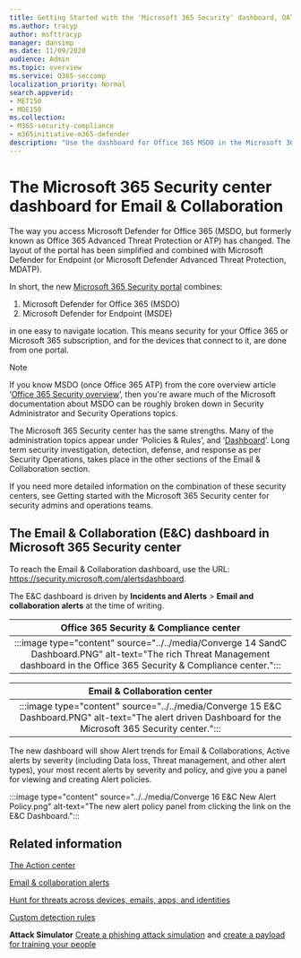 ```yaml
---
title: Getting Started with the 'Microsoft 365 Security' dashboard, OATP, MDATP, MSDO, MSDE, single pane of glass, converged portal, new security portal, new O365 security portal
ms.author: tracyp
author: msfttracyp
manager: dansimp
ms.date: 11/09/2020
audience: Admin
ms.topic: overview
ms.service: O365-seccomp
localization_priority: Normal
search.appverid:
- MET150
- MOE150
ms.collection: 
- M365-security-compliance 
- m365initiative-m365-defender 
description: "Use the dashboard for Office 365 MSDO in the Microsoft 365 Security center. This article outlines what to expect from the Email & Collaboration dashboard."
---
```


# The Microsoft 365 Security center dashboard for Email & Collaboration

The way you access Microsoft Defender for Office 365 (MSDO, but formerly known as Office 365 Advanced Threat Protection or ATP) has changed. The layout of the portal has been simplified and combined with Microsoft Defender for Endpoint (or Microsoft Defender Advanced Threat Protection, MDATP).

In short, the new [Microsoft 365 Security portal](https://security.microsoft.com/) combines:

1. Microsoft Defender for Office 365 (MSDO)
2. Microsoft Defender for Endpoint (MSDE)

in one easy to navigate location. This means security for your Office 365 or Microsoft 365 subscription, and for the devices that connect to it, are done from one portal.

> [!NOTE]
> If you know MSDO (once Office 365 ATP) from  the core overview article ‘[Office 365 Security overview](https://docs.microsoft.com/microsoft-365/security/office-365-security/?view=o365-worldwide)’, then you're aware much of the Microsoft documentation about MSDO can be roughly broken down in Security Administrator and Security Operations topics. <p>The Microsoft 365 Security center has the same strengths. Many of the administration topics appear under ‘Policies & Rules’, and ‘[Dashboard](https://security.microsoft.com/alertsdashboard)’. Long term security investigation, detection, defense, and response as per Security Operations, takes place in the other sections of the Email & Collaboration section.

If you need more detailed information on the combination of these security centers, see Getting started with the Microsoft 365 Security center for security admins and operations teams.

## The Email & Collaboration (E&C) dashboard in Microsoft 365 Security center

To reach the Email & Collaboration dashboard, use the URL: https://security.microsoft.com/alertsdashboard.

The E&C dashboard is driven by **Incidents and Alerts** > **Email and collaboration alerts** at the time of writing.

|Office 365 Security & Compliance center  |
|:---------:|
|  :::image type="content" source="../../media/Converge 14 SandC Dashboard.PNG" alt-text="The rich Threat Management dashboard in the Office 365 Security & Compliance center.":::  |

|Email & Collaboration center  |
|:---------:|
|:::image type="content" source="../../media/Converge 15 E&C Dashboard.PNG" alt-text="The alert driven Dashboard for the Microsoft 365 Security center.":::     |

The new dashboard will show Alert trends for Email & Collaborations, Active alerts by severity (including Data loss, Threat management, and other alert types), your most recent alerts by severity and policy, and give you a panel for viewing and creating Alert policies.

:::image type="content" source="../../media/Converge 16 E&C New Alert Policy.png" alt-text="The new alert policy panel from clicking the link on the E&C Dashboard.":::

## Related information

[The Action center](https://docs.microsoft.com/microsoft-365/security/mtp/mtp-action-center?view=o365-worldwide)

[Email & collaboration alerts](https://docs.microsoft.com/microsoft-365/compliance/alert-policies?view=o365-worldwide#default-alert-policies)

[Hunt for threats across devices, emails, apps, and identities](https://docs.microsoft.com/microsoft-365/security/mtp/advanced-hunting-query-emails-devices?view=o365-worldwide)

[Custom detection rules](https://docs.microsoft.com/windows/security/threat-protection/microsoft-defender-atp/custom-detection-rules)

**Attack Simulator** [Create a phishing attack simulation](https://docs.microsoft.com/microsoft-365/security/office-365-security/attack-simulation-training?view=o365-worldwide) and [create a payload for training your people](https://docs.microsoft.com/microsoft-365/security/office-365-security/attack-simulation-training-payloads?view=o365-worldwide)
